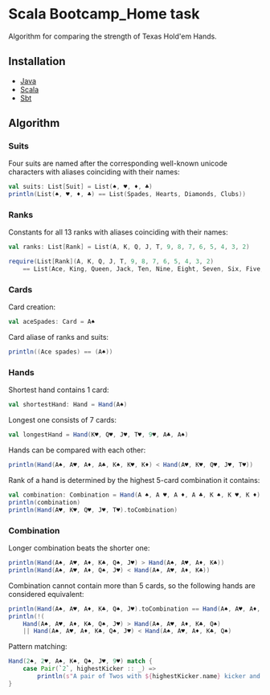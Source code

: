 # Scala Bootcamp_Home task
Algorithm for comparing the strength of Texas Hold'em Hands.
## Installation
* [Java](https://java.com/en/download/)
* [Scala](https://downloads.lightbend.com/scala/2.13.3/scala-2.13.3.msi)
* [Sbt](https://piccolo.link/sbt-1.3.13.msi)
## Algorithm
### Suits
Four suits are named after the corresponding well-known unicode characters with aliases coinciding with their names:
```scala
val suits: List[Suit] = List(♠, ♥, ♦, ♣)
println(List(♠, ♥, ♦, ♣) == List(Spades, Hearts, Diamonds, Clubs))
```
### Ranks
Constants for all 13 ranks with aliases coinciding with their names:
```scala
val ranks: List[Rank] = List(A, K, Q, J, T, 9, 8, 7, 6, 5, 4, 3, 2)

require(List[Rank](A, K, Q, J, T, 9, 8, 7, 6, 5, 4, 3, 2)
	== List(Ace, King, Queen, Jack, Ten, Nine, Eight, Seven, Six, Five, Four, Three, Two))
```
### Cards
Card creation:
```scala
val aceSpades: Card = A♠
```
Card aliase of ranks and suits:
```scala
println((Ace spades) == (A♠))
```
### Hands
Shortest hand contains 1 card:
```scala
val shortestHand: Hand = Hand(A♠)
```
Longest one consists of 7 cards:
```scala
val longestHand = Hand(K♥, Q♥, J♥, T♥, 9♥, A♣, A♠)
```
Hands can be compared with each other:
```scala
println(Hand(A♠, A♥, A♦, A♣, K♠, K♥, K♦) < Hand(A♥, K♥, Q♥, J♥, T♥))
```
Rank of a hand is determined by the highest 5-card combination it contains:
```scala
val combination: Combination = Hand(A ♠, A ♥, A ♦, A ♣, K ♠, K ♥, K ♦).toCombination
println(combination)
println(Hand(A♥, K♥, Q♥, J♥, T♥).toCombination)
```
### Combination
Longer combination beats the shorter one:
```scala
println(Hand(A♠, A♥, A♦, K♣, Q♠, J♥) > Hand(A♠, A♥, A♦, K♣))
println(Hand(A♠, A♥, A♦, Q♠, J♥) < Hand(A♠, A♥, A♦, K♣))
```
Combination cannot contain more than 5 cards, so the following hands are considered equivalent:
```scala
println(Hand(A♠, A♥, A♦, K♣, Q♠, J♥).toCombination == Hand(A♠, A♥, A♦, K♣, Q♠).toCombination)
println(!(
	Hand(A♠, A♥, A♦, K♣, Q♠, J♥) > Hand(A♠, A♥, A♦, K♣, Q♠)
	|| Hand(A♠, A♥, A♦, K♣, Q♠, J♥) < Hand(A♠, A♥, A♦, K♣, Q♠)
```
Pattern matching:
```scala
Hand(2♠, 2♥, A♠, K♠, Q♠, J♥, 9♥) match {
	case Pair(`2`, highestKicker :: _) =>
		println(s"A pair of Twos with ${highestKicker.name} kicker and so on")
}
```
